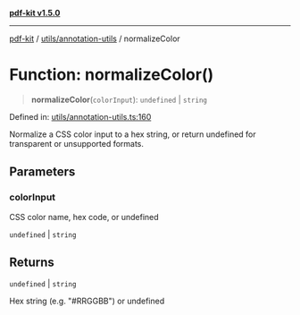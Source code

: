 [**pdf-kit v1.5.0**](../../../README.md)

***

[pdf-kit](../../../modules.md) / [utils/annotation-utils](../README.md) / normalizeColor

# Function: normalizeColor()

> **normalizeColor**(`colorInput`): `undefined` \| `string`

Defined in: [utils/annotation-utils.ts:160](https://github.com/AmanKrr/pdf-kit/blob/643d0632fa36ecc0aadec82bd84cd2b2b2eefb0e/src/utils/annotation-utils.ts#L160)

Normalize a CSS color input to a hex string, or return undefined
for transparent or unsupported formats.

## Parameters

### colorInput

CSS color name, hex code, or undefined

`undefined` | `string`

## Returns

`undefined` \| `string`

Hex string (e.g. "#RRGGBB") or undefined
